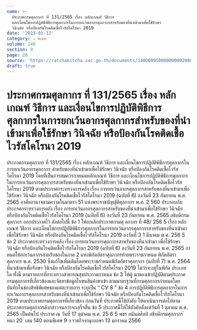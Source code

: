 ```yaml
---
name: >-
  ประกาศกรมศุลกากร ที่ 131/2565 เรื่อง หลักเกณฑ์ วิธีการ
  และเงื่อนไขการปฏิบัติพิธีการศุลกากรในการยกเว้นอากรศุลกากรสำหรับของที่นำเข้ามาเพื่อใช้รักษา
  วินิจฉัย หรือป้องกันโรคติดเชื้อไวรัสโคโรนา 2019
date: '2023-01-12'
category: ง พิเศษ
volume: 140
section: 9
page: 20
source: 'https://ratchakitcha.soc.go.th/documents/140D009S0000000002000.pdf'
draft: true
---
```


# ประกาศกรมศุลกากร ที่ 131/2565 เรื่อง หลักเกณฑ์ วิธีการ และเงื่อนไขการปฏิบัติพิธีการศุลกากรในการยกเว้นอากรศุลกากรสำหรับของที่นำเข้ามาเพื่อใช้รักษา วินิจฉัย หรือป้องกันโรคติดเชื้อไวรัสโคโรนา 2019

ประกาศกรมศุลกากร ที่ 131/2565 เรื่อง หลักเกณฑ์ วิธีการ และเงื่อนไขการปฏิบัติพิธีการศุลกากรในการยกเว้นอากรศุลกากร สำหรับของที่นำเข้ามาเพื่อใช้รักษา วินิจฉัย หรือป้องกันโรคติดเชื้อไวรัสโคโรนา 2019 โดยที่เป็นการสมควรกาหนดหลักเกณฑ์ วิธีการ และเงื่อนไขการปฏิบัติพิธีการศุลกากร ในการยกเว้นอากรศุลกากรสาหรับของที่นาเข้ามาเพื่อใช้รักษา วินิจฉัย หรือป้องกันโรคติดเชื้อไวรัสโคโรนา 2019 ตามประกาศกระทรวงการคลัง เรื่อง การยกเว้นอากรศุลกากรสาหรับของที่นาเข้ามาเพื่อใช้รักษา วินิจฉัย หรือป้องกันโรคติดเชื้อไวรัสโคโรนา 2019 (ฉบับที่ 6) ลงวันที่ 23 กันยายน พ.ศ. 2565 อาศัยอานาจตามความในมาตรา 51 แห่งพระราชบัญญัติศุลกากร พ.ศ. 2 560 ประกอบกับ ประกาศกระทรวงการคลัง เรื่อง การยกเว้นอากรศุลกากรสาหรับของที่นำเข้ามาเพื่อใช้รักษา วินิจฉัย หรือป้องกันโรคติดเชื้อไวรัสโคโรนา 2019 (ฉบับที่ 6) ลงวันที่ 23 กันยายน พ.ศ. 2565 อธิบดีกรมศุลกากร ออกประกาศไว้ ดังต่อไปนี้ ข้อ 1 ให้ยกเลิกประกาศกรมศุ ลกากร ที่ 48/ 256 5 เรื่อง หลักเกณฑ์ วิธีการ และเงื่อนไขการปฏิบัติพิธีการศุลกากรในการยกเว้นอากรศุลกากรสาหรับของที่นาเข้ามาเพื่อใช้รักษา วินิจฉัย หรือป้องกันโรคติดเชื้อไวรัสโคโรนา 2019 ลงวันที่ 3 1 มีนาคม พ.ศ. 256 5 ข้อ 2 ประกาศกระทรวงการคลัง เรื่อง การยกเว้นอากรศุลกากรสาหรับของที่นาเข้ามา เพื่อใช้รักษา วินิจฉัย หรือป้องกันโรคติดเชื้อไวรัสโคโรนา 2019 (ฉบับที่ 6) ลงวันที่ 23 กันยายน พ.ศ. 2565 กาหนดให้ยกเว้นอากรสาหรับของในภาค 2 แห่งพิกัดอัตราศุลกากรท้ายพระราชกาหนด พิกัดอัตราศุลกากร พ.ศ. 2530 ซึ่งแก้ไขเพิ่มเติมโดยพระราชกำหนดพิกัดอัตราศุลกากร (ฉบับที่ 7) พ.ศ. 2564 ที่นาเข้ามาเพื่อรักษา วินิจฉัย หรือป้องกันโรคติดเชื้อไวรัสโคโรนา 2019 ไม่ว่าจะอยู่ในพิกัด ประเภทใด ทั้งนี้ ตามรายการที่กระทรวงสาธารณสุขประกาศกาหนด ข้อ 3 ให้ผู้ นาของเข้าปฏิบัติตามประกาศกรมศุลกากรที่เกี่ยวข้องและจัดทาข้อมูลใบขนสินค้าขาเข้า ตามมาตรฐานที่กรมศุลกากรกำหนดโดยบันทึกในช่องสิทธิพิเศษของแต่ละรายการ ระบุเป็น “ CV 8 ” ข้อ 4 การปฏิบัติพิธีการศุลกากรในการยกเว้นอากรศุลกากรสาหรับของที่นำเข้ามาเพื่อใช้รักษา วินิจฉัย หรือป้องกันโรคติดเชื้อไวรัสโคโรนา 2019 ตามประกาศกรมศุลกากรที่เกี่ยวข้อง ก่อนวันที่ ประกาศนี้ใช้บังคับ ให้ดาเนินการต่อไปตามประกาศกรมศุลกากรดังกล่าวจนกว่าจะเสร็จสิ้น ข้อ 5 ประกาศนี้ให้ใช้บังคับตั้งแต่วันที่ 1 ตุลาคม พ.ศ. 2565 เป็นต้นไป ประกาศ ณ วันที่ 17 ตุลำคม พ.ศ. 25 6 5 พชร อนันตศิลป์ อธิบดีกรมศุลกากร ้ หนา 20 ่ เลม 140 ตอนพิเศษ 9 ง ราชกิจจานุเบกษา 13 มกราคม 2566
